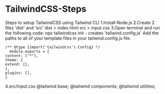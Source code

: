 # TailwindCSS-Steps
Steps to setup TailwindCSS using Tailwind CLI
1.Install Node.js
2.Create 2 files 'dist' and 'src'
  dist > index.html
  src > input.css
3.Open terminal and run the following code:
  npx tailwindcss init - creates 'tailwind.config.js'
  Add the paths to all of your template files in your tailwind.config.js file.
    
    /** @type {import('tailwindcss').Config} */
      module.exports = {
    content: ["*"],
    theme: {
    extend: {},
    },
    plugins: [],
    }
  
4.src/input.css
  @tailwind base;
  @tailwind components;
  @tailwind utilities;
